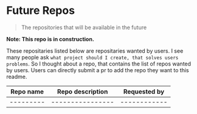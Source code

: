 # Future Repos
> The repositories that will be available in the future

**Note: This repo is in construction.**

These repositaries listed below are repositaries wanted by users. I see many people ask `what project should I create, that solves users problems`. So I thought about a repo, that contains the list of repos wanted by users. Users can directly submit a pr to add the repo they want to this readme.

| Repo name | Repo description | Requested by |
| --------- | ---------------- | ------------ |
| --------- | ---------------- | ------------ |

